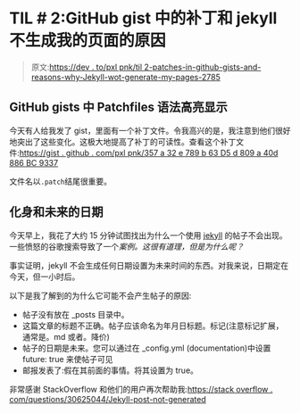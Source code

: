 # TIL # 2:GitHub gist 中的补丁和 jekyll 不生成我的页面的原因

> 原文:[https://dev . to/pxl pnk/til 2-patches-in-github-gists-and-reasons-why-Jekyll-wot-generate-my-pages-2785](https://dev.to/pxlpnk/til2-patches-in-github-gists-and-reasons-why-jekyll-wont-generate-my-pages-2785)

## GitHub gists 中 Patchfiles 语法高亮显示

今天有人给我发了 gist，里面有一个补丁文件。令我高兴的是，我注意到他们很好地突出了这些变化。这极大地提高了补丁的可读性。查看这个补丁文件:[https://gist . github . com/pxl pnk/357 a 32 e 789 b 63 D5 d 809 a 40d 886 BC 9337](https://gist.github.com/pxlpnk/357a32e789b63d5d809a40d886bc9337)

文件名以`.patch`结尾很重要。

## [](#jekyll-and-future-dates)化身和未来的日期

今天早上，我花了大约 15 分钟试图找出为什么一个使用 [jekyll](https://jekyllrb.com/) 的帖子不会出现。一些愤怒的谷歌搜索导致了一个*案例。这很有道理，但是为什么呢？*

事实证明，jekyll 不会生成任何日期设置为未来时间的东西。对我来说，日期定在今天，但一小时后。

以下是我了解到的为什么它可能不会产生帖子的原因:

*   帖子没有放在 _posts 目录中。
*   这篇文章的标题不正确。帖子应该命名为年月日标题。标记(注意标记扩展，通常是。md 或者。降价)
*   帖子的日期是未来。您可以通过在 _config.yml (documentation)中设置 future: true 来使帖子可见
*   邮报发表了:假在其前面的事情。将其设置为 true。

非常感谢 StackOverflow 和他们的用户再次帮助我:[https://stack overflow . com/questions/30625044/Jekyll-post-not-generated](https://stackoverflow.com/questions/30625044/jekyll-post-not-generated)